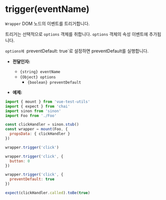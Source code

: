 # trigger(eventName)

`Wrapper` DOM 노드의 이벤트를 트리거합니다.

트리거는 선택적으로 `options` 객체를 취합니다. `options` 객체의 속성 이벤트에 추가됩니다.

`options에 `preventDefault: true`로 설정하면 preventDefault를 실행합니다.

- **전달인자:**
  - `{string} eventName`
  - `{Object} options`
    - `{boolean} preventDefault`

- **예제:**

```js
import { mount } from 'vue-test-utils'
import { expect } from 'chai'
import sinon from 'sinon'
import Foo from './Foo'

const clickHandler = sinon.stub()
const wrapper = mount(Foo, {
  propsData: { clickHandler }
})

wrapper.trigger('click')

wrapper.trigger('click', {
  button: 0
})

wrapper.trigger('click', {
  preventDefault: true
})

expect(clickHandler.called).toBe(true)
```
